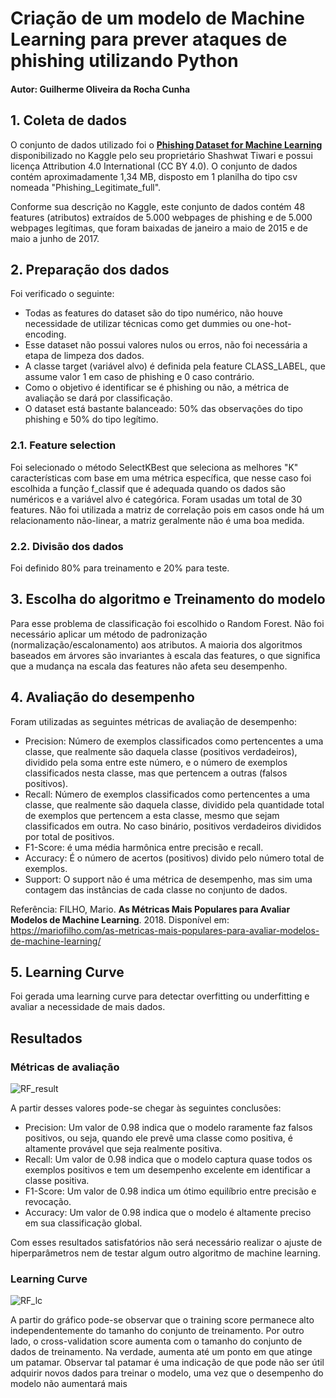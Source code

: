 # Criação de um modelo de Machine Learning para prever ataques de phishing utilizando Python
#### Autor: Guilherme Oliveira da Rocha Cunha

## 1. Coleta de dados
O conjunto de dados utilizado foi o [**Phishing Dataset for Machine Learning**](https://www.kaggle.com/datasets/shashwatwork/phishing-dataset-for-machine-learning) disponibilizado no Kaggle pelo seu proprietário Shashwat Tiwari e possui licença Attribution 4.0 International (CC BY 4.0). O conjunto de dados contém aproximadamente 1,34 MB, disposto em 1 planilha do tipo csv nomeada "Phishing_Legitimate_full".

Conforme sua descrição no Kaggle, este conjunto de dados contém 48 features (atributos) extraídos de 5.000 webpages de phishing e de 5.000 webpages legítimas, que foram baixadas de janeiro a maio de 2015 e de maio a junho de 2017.

## 2. Preparação dos dados
Foi verificado o seguinte: 
- Todas as features do dataset são do tipo numérico, não houve necessidade de utilizar técnicas como get dummies ou one-hot-encoding.
- Esse dataset não possui valores nulos ou erros, não foi necessária a etapa de limpeza dos dados.
- A classe target (variável alvo) é definida pela feature CLASS_LABEL, que assume valor 1 em caso de phishing e 0 caso contrário.
- Como o objetivo é identificar se é phishing ou não, a métrica de avaliação se dará por classificação.
- O dataset está bastante balanceado: 50% das observações do tipo phishing e 50% do tipo legítimo.

### 2.1. Feature selection
Foi selecionado o método SelectKBest que seleciona as melhores "K" características com base em uma métrica específica, que nesse caso foi escolhida a função f_classif que é adequada quando os dados são numéricos e a variável alvo é categórica. Foram usadas um total de 30 features.
Não foi utilizada a matriz de correlação pois em casos onde há um relacionamento não-linear, a matriz geralmente não é uma boa medida.

### 2.2. Divisão dos dados
Foi definido 80% para treinamento e 20% para teste.

## 3. Escolha do algoritmo e Treinamento do modelo
Para esse problema de classificação foi escolhido o Random Forest. Não foi necessário aplicar um método de padronização (normalização/escalonamento) aos atributos. A maioria dos algoritmos baseados em árvores são invariantes à escala das features, o que significa que a mudança na escala das features não afeta seu desempenho. 

## 4. Avaliação do desempenho
Foram utilizadas as seguintes métricas de avaliação de desempenho:
- Precision: Número de exemplos classificados como pertencentes a uma classe, que realmente são daquela classe (positivos verdadeiros), dividido pela soma entre este número, e o número de exemplos classificados nesta classe, mas que pertencem a outras (falsos positivos).
- Recall: Número de exemplos classificados como pertencentes a uma classe, que realmente são daquela classe, dividido pela quantidade total de exemplos que pertencem a esta classe, mesmo que sejam classificados em outra. No caso binário, positivos verdadeiros divididos por total de positivos.
- F1-Score: é uma média harmônica entre precisão e recall.
- Accuracy: É o número de acertos (positivos) divido pelo número total de exemplos.
- Support: O support não é uma métrica de desempenho, mas sim uma contagem das instâncias de cada classe no conjunto de dados.

Referência: FILHO, Mario. **As Métricas Mais Populares para Avaliar Modelos de Machine Learning**. 2018. Disponível em: https://mariofilho.com/as-metricas-mais-populares-para-avaliar-modelos-de-machine-learning/

## 5. Learning Curve
Foi gerada uma learning curve para detectar overfitting ou underfitting e avaliar a necessidade de mais dados.

## Resultados
### Métricas de avaliação
![RF_result](https://github.com/Gui-lherme-Oliv/PhishingPrediction_ML/assets/123426025/ed8f3821-f604-49f6-9a9a-41bcf00116a5)

A partir desses valores pode-se chegar às seguintes conclusões:
-  Precision: Um valor de 0.98 indica que o modelo raramente faz falsos positivos, ou seja, quando ele prevê uma classe como positiva, é altamente provável que seja realmente positiva.
-  Recall: Um valor de 0.98 indica que o modelo captura quase todos os exemplos positivos e tem um desempenho excelente em identificar a classe positiva.
-  F1-Score: Um valor de 0.98 indica um ótimo equilíbrio entre precisão e revocação.
-  Accuracy: Um valor de 0.98 indica que o modelo é altamente preciso em sua classificação global.

Com esses resultados satisfatórios não será necessário realizar o ajuste de hiperparâmetros nem de testar algum outro algoritmo de machine learning.

### Learning Curve
![RF_lc](https://github.com/Gui-lherme-Oliv/PhishingPrediction_ML/assets/123426025/ac062ffb-b9ec-43be-abc2-3485e20aaf73)

A partir do gráfico pode-se observar que o training score permanece alto independentemente do tamanho do conjunto de treinamento. Por outro lado, o cross-validation score aumenta com o tamanho do conjunto de dados de treinamento. Na verdade, aumenta até um ponto em que atinge um patamar. Observar tal patamar é uma indicação de que pode não ser útil adquirir novos dados para treinar o modelo, uma vez que o desempenho do modelo não aumentará mais
